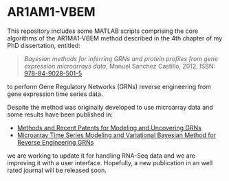 AR1AM1-VBEM
===========

This repository includes some MATLAB scripts comprising the core algorithms of the AR1MA1-VBEM method described in the 4th chapter of my PhD dissertation, entitled:

> *Bayesian methods for inferring GRNs and protein profiles from gene expression microarrays data*, Manuel Sanchez Castillo, 2012, ISBN: [978-84-9028-501-5](http://cul.worldcat.org/oclc/870124049)

to perform Gene Regulatory Networks (GRNs) reverse engineering from gene expression time series data.

Despite the method was originally developed to use microarray data and some results have been published in:

* [Methods and Recent Patents for Modeling and Uncovering GRNs](http://dx.doi.org/10.2174/2210686311202020088)
* [Microarray Time Series Modeling and Variational Bayesian Method for Reverse Engineering GRNs](http://link.springer.com/chapter/10.1007%2F978-3-319-11629-7_10)

we are working to update it for handling RNA-Seq data and we are improving it with a user interface. Hopefully, a new publication in an well rated journal will be released soon.


